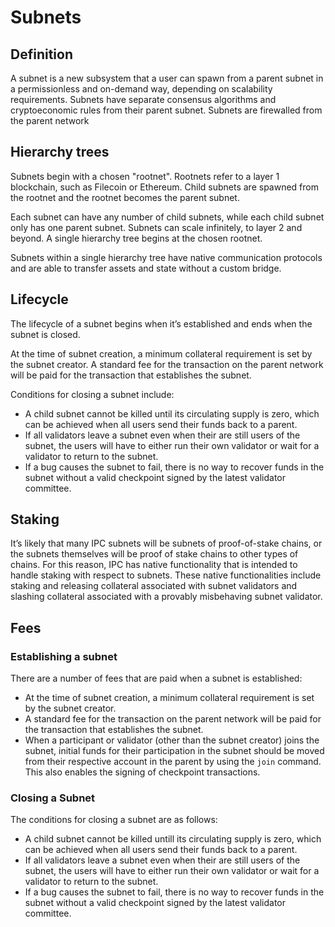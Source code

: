 # Subnets

## Definition

A subnet is a new subsystem that a user can spawn from a parent subnet in a permissionless and on-demand way, depending on scalability requirements. Subnets have separate consensus algorithms and cryptoeconomic rules from their parent subnet. Subnets are firewalled from the parent network&#x20;

## Hierarchy trees

Subnets begin with a chosen "rootnet". Rootnets refer to a layer 1 blockchain, such as Filecoin or Ethereum. Child subnets are spawned from the rootnet and the rootnet becomes the parent subnet.&#x20;

Each subnet can have any number of child subnets, while each child subnet only has one parent subnet. Subnets can scale infinitely, to layer 2 and beyond. A single hierarchy tree begins at the chosen rootnet.&#x20;

Subnets within a single hierarchy tree have native communication protocols and are able to transfer assets and state without a custom bridge.

## Lifecycle

The lifecycle of a subnet begins when it’s established and ends when the subnet is closed. &#x20;

At the time of subnet creation, a minimum collateral requirement is set by the subnet creator.  A standard fee for the transaction on the parent network will be paid for the transaction that establishes the subnet.

Conditions for closing a subnet include:&#x20;

* A child subnet cannot be killed until its circulating supply is zero, which can be achieved when all users send their funds back to a parent.
* If all validators leave a subnet even when their are still users of the subnet, the users will have to either run their own validator or wait for a validator to return to the subnet.
* If a bug causes the subnet to fail, there is no way to recover funds in the subnet without a valid checkpoint signed by the latest validator committee.&#x20;

## Staking

It’s likely that many IPC subnets will be subnets of proof-of-stake chains, or the subnets themselves will be proof of stake chains to other types of chains.  For this reason, IPC has native functionality that is intended to handle staking with respect to subnets.  These native functionalities include staking and releasing collateral associated with subnet validators and slashing collateral associated with a provably misbehaving subnet validator.&#x20;

## Fees&#x20;

### Establishing a subnet

There are a number of fees that are paid when a subnet is established:&#x20;

* At the time of subnet creation, a minimum collateral requirement is set by the subnet creator.&#x20;
* A standard fee for the transaction on the parent network will be paid for the transaction that establishes the subnet.&#x20;
* When a participant or validator (other than the subnet creator) joins the subnet, initial funds for their participation in the subnet should be moved from their respective account in the parent by using the `join` command.  This also enables the signing of checkpoint transactions.&#x20;

### Closing a Subnet

The conditions for closing a subnet are as follows:&#x20;

* A child subnet cannot be killed untill its circulating supply is zero, which can be achieved when all users send their funds back to a parent.&#x20;
* If all validators leave a subnet even when their are still users of the subnet, the users will have to either run their own validator or wait for a validator to return to the subnet.&#x20;
* If a bug causes the subnet to fail, there is no way to recover funds in the subnet without a valid checkpoint signed by the latest validator committee.&#x20;

